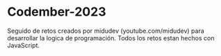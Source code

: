 # Codember-2023
Seguido de retos creados por midudev (youtube.com/midudev) para desarrollar la logica de programación.
Todos los retos estan hechos con JavaScript.

